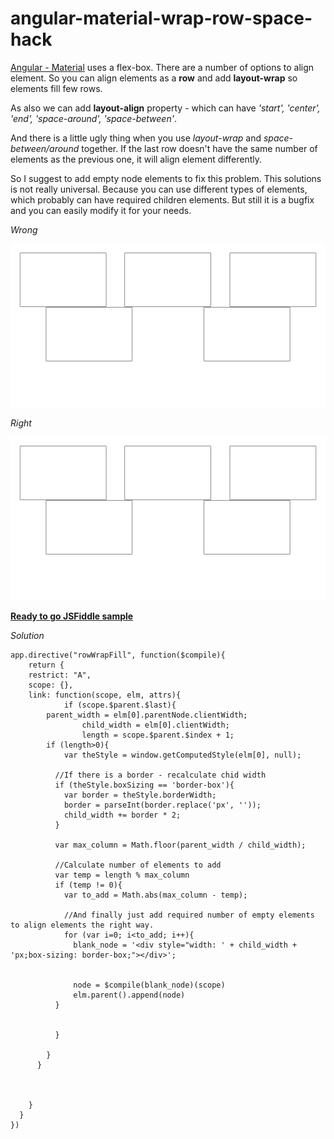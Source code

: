 # angular-material-wrap-row-space-hack

[Angular - Material](https://material.angularjs.org/) uses a flex-box. There are a number of options to
align element. So you can align elements as a **row** and add **layout-wrap** so  elements fill few rows.

As also we can add **layout-align** property - which can have  *'start', 'center', 'end', 'space-around', 'space-between'*.

And there is a little ugly thing when you use *layout-wrap* and *space-between/around* together.
If the last row doesn't have the same number of elements as the previous one, it will align
element differently.

So I suggest to add empty node elements to fix this problem.
This solutions is not really universal. Because you can use different types of elements, which probably
can have required children elements. But still it is a bugfix and you can easily modify it for your
needs.


*Wrong*

![version 1.0][logo]

[logo]: https://github.com/AlexanderKozhevin/angular-material-wrap-row-spacer/blob/master/wrong.png?raw=true "Version 1.0"


*Right*

![version 1.0][logo]

[logo]: https://github.com/AlexanderKozhevin/angular-material-wrap-row-spacer/blob/master/right.png?raw=true "Version 1.0"

[**Ready to go JSFiddle sample**](https://jsfiddle.net/AlexanderKozhevin/ffcgv6om/)



*Solution*

```
app.directive("rowWrapFill", function($compile){
	return {
    restrict: "A",
  	scope: {},
    link: function(scope, elm, attrs){
			if (scope.$parent.$last){
        parent_width = elm[0].parentNode.clientWidth;
				child_width = elm[0].clientWidth;
				length = scope.$parent.$index + 1;
        if (length>0){
        	var theStyle = window.getComputedStyle(elm[0], null);

          //If there is a border - recalculate chid width
          if (theStyle.boxSizing == 'border-box'){
          	var border = theStyle.borderWidth;
            border = parseInt(border.replace('px', ''));
            child_width += border * 2;
          }

          var max_column = Math.floor(parent_width / child_width);

          //Calculate number of elements to add
          var temp = length % max_column
          if (temp != 0){
          	var to_add = Math.abs(max_column - temp);

            //And finally just add required number of empty elements to align elements the right way.
            for (var i=0; i<to_add; i++){
              blank_node = '<div style="width: ' + child_width + 'px;box-sizing: border-box;"></div>';


              node = $compile(blank_node)(scope)
              elm.parent().append(node)
          }


          }

        }
      }



    }
  }
})

```
